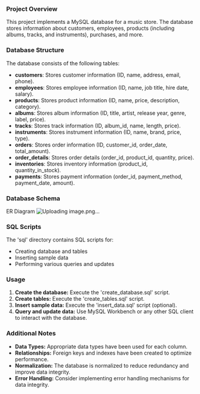 ### Project Overview
This project implements a MySQL database for a music store. The database stores information about customers, employees, products (including albums, tracks, and instruments), purchases, and more.

### Database Structure
The database consists of the following tables:
* **customers**: Stores customer information (ID, name, address, email, phone).
* **employees**: Stores employee information (ID, name, job title, hire date, salary).
* **products**: Stores product information (ID, name, price, description, category).
* **albums**: Stores album information (ID, title, artist, release year, genre, label, price).
* **tracks**: Stores track information (ID, album_id, name, length, price).
* **instruments**: Stores instrument information (ID, name, brand, price, type).
* **orders**: Stores order information (ID, customer_id, order_date, total_amount).
* **order_details**: Stores order details (order_id, product_id, quantity, price).
* **inventories**: Stores inventory information (product_id, quantity_in_stock).
* **payments**: Stores payment information (order_id, payment_method, payment_date, amount).

### Database Schema
ER Diagram
![Uploading image.png…]()


### SQL Scripts
The 'sql' directory contains SQL scripts for:
* Creating database and tables
* Inserting sample data
* Performing various queries and updates

### Usage
1. **Create the database:** Execute the 'create_database.sql' script.
2. **Create tables:** Execute the 'create_tables.sql' script.
3. **Insert sample data:** Execute the 'insert_data.sql' script (optional).
4. **Query and update data:** Use MySQL Workbench or any other SQL client to interact with the database.

### Additional Notes
* **Data Types:** Appropriate data types have been used for each column.
* **Relationships:** Foreign keys and indexes have been created to optimize performance.
* **Normalization:** The database is normalized to reduce redundancy and improve data integrity.
* **Error Handling:** Consider implementing error handling mechanisms for data integrity.


